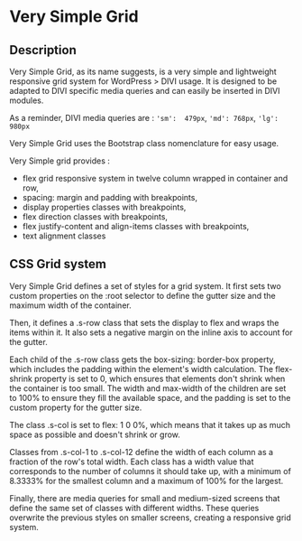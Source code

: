 # Very Simple Grid

## Description
Very Simple Grid, as its name suggests, is a very simple and lightweight responsive grid system for WordPress > DIVI usage. It is designed to be adapted to DIVI specific media queries and can easily be inserted in DIVI modules.

As a reminder, DIVI media queries are :
`'sm':  479px`,
`'md': 768px`,
`'lg':  980px`

Very Simple Grid uses the Bootstrap class nomenclature for easy usage.

Very Simple grid provides :
- flex grid responsive system in twelve column wrapped in container and row,
- spacing: margin and padding with breakpoints,
- display properties classes with breakpoints,
- flex direction classes with breakpoints,
- flex justify-content and align-items classes with breakpoints,
- text alignment classes


## CSS Grid system

Very Simple Grid defines a set of styles for a grid system. It first sets two custom properties on the :root selector to define the gutter size and the maximum width of the container.

Then, it defines a .s-row class that sets the display to flex and wraps the items within it. It also sets a negative margin on the inline axis to account for the gutter.

Each child of the .s-row class gets the box-sizing: border-box property, which includes the padding within the element's width calculation. The flex-shrink property is set to 0, which ensures that elements don't shrink when the container is too small. The width and max-width of the children are set to 100% to ensure they fill the available space, and the padding is set to the custom property for the gutter size.

The class .s-col is set to flex: 1 0 0%, which means that it takes up as much space as possible and doesn't shrink or grow.

Classes from .s-col-1 to .s-col-12 define the width of each column as a fraction of the row's total width. Each class has a width value that corresponds to the number of columns it should take up, with a minimum of 8.3333% for the smallest column and a maximum of 100% for the largest.

Finally, there are media queries for small and medium-sized screens that define the same set of classes with different widths. These queries overwrite the previous styles on smaller screens, creating a responsive grid system.
